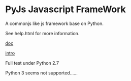 PyJs Javascript FrameWork
=========================

A commonjs like js framework base on Python.

See help.html for more information.

[doc](http://demix.github.com/pyjs/)

[intro](http://www.cnblogs.com/demix/tag/pyjs/)

Full test under Python 2.7

Python 3 seems not supported......
